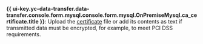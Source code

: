 **{{ ui-key.yc-data-transfer.data-transfer.console.form.mysql.console.form.mysql.OnPremiseMysql.ca_certificate.title }}**: Upload the [certificate](../../../../../managed-mysql/operations/connect.md#get-ssl-cert) file or add its contents as text if transmitted data must be encrypted, for example, to meet PCI DSS requirements.

